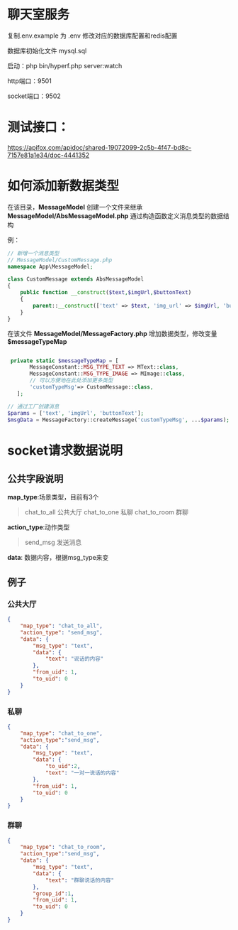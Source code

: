 # 聊天室服务

复制.env.example 为 .env 修改对应的数据库配置和redis配置

数据库初始化文件 mysql.sql

启动：php bin/hyperf.php server:watch

http端口：9501

socket端口：9502

# 测试接口：
https://apifox.com/apidoc/shared-19072099-2c5b-4f47-bd8c-7157e81a1e34/doc-4441352

# 如何添加新数据类型
在该目录，**MessageModel**
创建一个文件来继承**MessageModel/AbsMessageModel.php**
通过构造函数定义消息类型的数据结构

例：
```php
// 新增一个消息类型
// MessageModel/CustomMessage.php
namespace App\MessageModel;

class CustomMessage extends AbsMessageModel
{
    public function __construct($text,$imgUrl,$buttonText)
    {
        parent::__construct(['text' => $text, 'img_url' => $imgUrl, 'button_text' => $buttonText]);
    }
}

```
在该文件 **MessageModel/MessageFactory.php** 增加数据类型，修改变量 **$messageTypeMap**

 ```php
 
  private static $messageTypeMap = [
        MessageConstant::MSG_TYPE_TEXT => MText::class,
        MessageConstant::MSG_TYPE_IMAGE => MImage::class,
        // 可以方便地在此处添加更多类型
        'customTypeMsg'=> CustomMessage::class,
    ];

 ```

```php
// 通过工厂创建消息
$params = ['text', 'imgUrl', 'buttonText'];
$msgData = MessageFactory::createMessage('customTypeMsg', ...$params);
```

# socket请求数据说明
## 公共字段说明

**map_type**:场景类型，目前有3个
> chat_to_all 公共大厅
> chat_to_one 私聊
> chat_to_room 群聊


**action_type**:动作类型
> send_msg 发送消息



**data**: 数据内容，根据msg_type来变

## 例子
### 公共大厅
```json
{
    "map_type": "chat_to_all",
    "action_type": "send_msg",
    "data": {
        "msg_type": "text",
        "data": {
            "text": "说话的内容"
        },
        "from_uid": 1,
        "to_uid": 0
    }
}
```
### 私聊
```json
{
    "map_type": "chat_to_one",
    "action_type":"send_msg",
    "data": {
        "msg_type": "text",
        "data": {
            "to_uid":2,
            "text": "一对一说话的内容"
        },
        "from_uid": 1,
        "to_uid": 0
    }
}
```
### 群聊
```json
{
    "map_type": "chat_to_room",
    "action_type":"send_msg",
    "data": {
        "msg_type": "text",
        "data": {
            "text": "群聊说话的内容"
        },
        "group_id":1,
        "from_uid": 1,
        "to_uid": 0
    }
}
``` 
